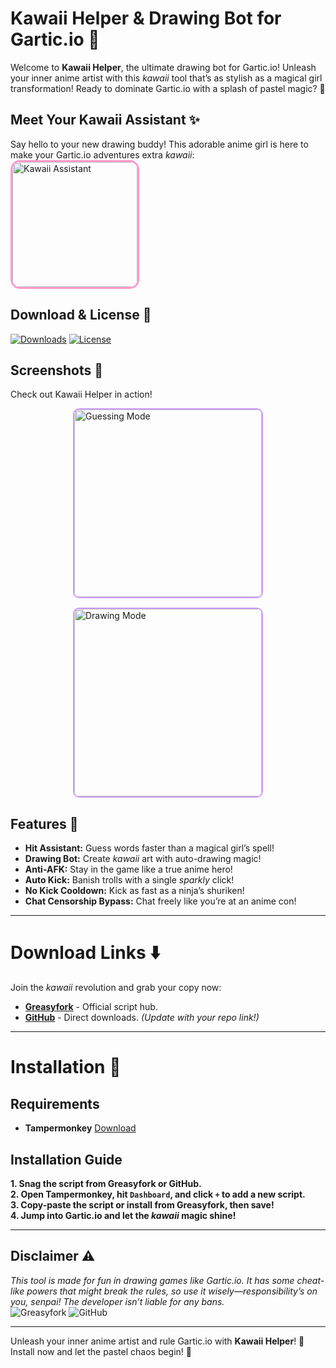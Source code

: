 # Kawaii Helper & Drawing Bot for Gartic.io 🌟

Welcome to **Kawaii Helper**, the ultimate drawing bot for Gartic.io! Unleash your inner anime artist with this *kawaii* tool that’s as stylish as a magical girl transformation! Ready to dominate Gartic.io with a splash of pastel magic? 💖  

## Meet Your Kawaii Assistant ✨
Say hello to your new drawing buddy! This adorable anime girl is here to make your Gartic.io adventures extra *kawaii*:  
<img src="https://i.imgur.com/q1QP8gZ.png" alt="Kawaii Assistant" width="200" style="border: 3px solid #ff99cc; border-radius: 15px;" />

## Download & License 💫
[![Downloads](https://img.shields.io/greasyfork/dt/528907?style=for-the-badge&color=ff66cc&labelColor=cc99ff&logo=greasyfork&logoColor=white)](https://github.com/yourusername/kawaii-helper#installation) [![License](https://img.shields.io/badge/License-MIT-ff66cc?style=for-the-badge&logo=book&logoColor=white)]()  

## Screenshots 📸
Check out Kawaii Helper in action!  
<div style="display: flex; flex-direction: column; align-items: center; gap: 15px;">
  <img src="https://i.imgur.com/SxImc7x.png" alt="Guessing Mode" width="300" style="border: 2px solid #cc99ff; border-radius: 10px;" />
  <img src="https://i.imgur.com/tJZEtXd.png" alt="Drawing Mode" width="300" style="border: 2px solid #cc99ff; border-radius: 10px;" />
</div>

## Features 🌟
- **Hit Assistant:** Guess words faster than a magical girl’s spell!  
- **Drawing Bot:** Create *kawaii* art with auto-drawing magic!  
- **Anti-AFK:** Stay in the game like a true anime hero!  
- **Auto Kick:** Banish trolls with a single *sparkly* click!  
- **No Kick Cooldown:** Kick as fast as a ninja’s shuriken!  
- **Chat Censorship Bypass:** Chat freely like you’re at an anime con!  

---

# Download Links ⬇️
Join the *kawaii* revolution and grab your copy now:  
- **[Greasyfork](https://greasyfork.org/en/scripts/528907-kawaii-helper-drawing-bot-for-gartic-io/)** - Official script hub.  
- **[GitHub](https://github.com/yourusername/kawaii-helper/releases)** - Direct downloads. *(Update with your repo link!)*  

---

# Installation 🎨
## Requirements  
- **Tampermonkey** [Download](https://www.tampermonkey.net "Get your magical script tool!")  

## Installation Guide  
**1. Snag the script from Greasyfork or GitHub.**  
**2. Open Tampermonkey, hit `Dashboard`, and click `+` to add a new script.**  
**3. Copy-paste the script or install from Greasyfork, then save!**  
**4. Jump into Gartic.io and let the *kawaii* magic shine!**

---

## Disclaimer ⚠️  
*This tool is made for fun in drawing games like Gartic.io. It has some cheat-like powers that might break the rules, so use it wisely—responsibility’s on you, senpai! The developer isn’t liable for any bans.*  
![Greasyfork](https://img.shields.io/badge/-Greasyfork-ff66cc?style=for-the-badge&logo=greasyfork&logoColor=white) ![GitHub](https://img.shields.io/badge/-GitHub-cc99ff?style=for-the-badge&logo=github&logoColor=white)

---

Unleash your inner anime artist and rule Gartic.io with **Kawaii Helper**! 🌟 Install now and let the pastel chaos begin! 💖  
